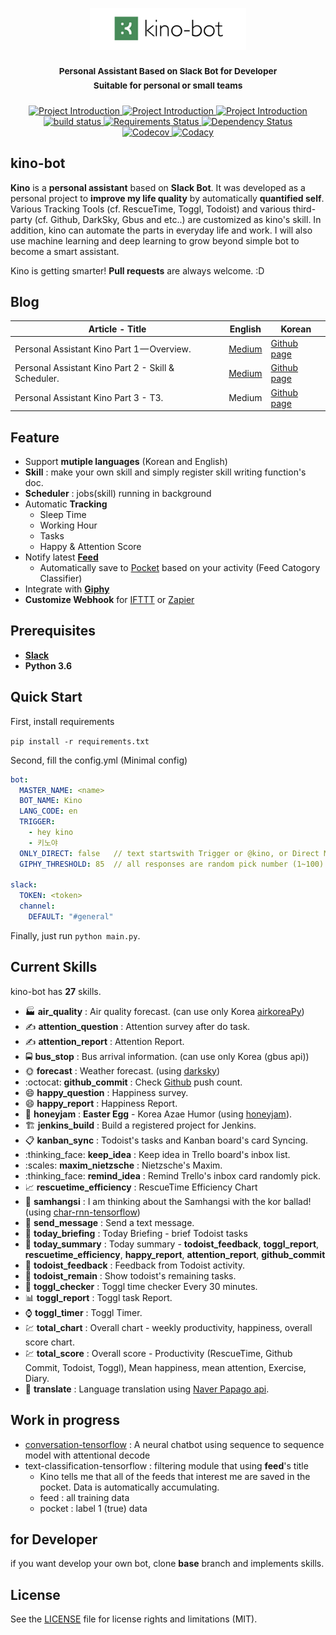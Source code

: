 <p align="center">
  <img src="images/kino-title.png" style="inline" width=250>
</p>

<h3 align="center">
  <sup><strong>
    Personal Assistant Based on Slack Bot for Developer <br/>
    Suitable for personal or small teams
  </strong></sup>
</h3>


<p align="center">

  <a href="https://github.com/DongjunLee/kino-bot">
    <img src="https://img.shields.io/badge/Quantified%20Self-Job%20Automation-brightgreen.svg" alt="Project Introduction">
  </a>
  
  <a href="https://github.com/DongjunLee/kino-bot">
    <img src="https://img.shields.io/badge/Bot-Slack-brightgreen.svg" alt="Project Introduction">
  </a>
  
  <a href="https://github.com/DongjunLee/kino-bot">
    <img src="https://img.shields.io/badge/Personal-Small%20Team-brightgreen.svg" alt="Project Introduction">
  </a>
  
  <br/>
  
  <a href="https://travis-ci.org/badges/shields">
    <img src="https://travis-ci.org/DongjunLee/kino-bot.svg?branch=master" alt="build status">
  </a>
  <a href="https://requires.io/github/DongjunLee/kino-bot/requirements/?branch=develop">
    <img src="https://requires.io/github/DongjunLee/kino-bot/requirements.svg?branch=develop" alt="Requirements Status" />
  </a>
  <a href='https://dependencyci.com/github/DongjunLee/kino-bot'>
    <img src='https://dependencyci.com/github/DongjunLee/kino-bot/badge' alt='Dependency Status' />
  </a>
  
  <br/>
  
  <a href="https://codecov.io/gh/DongjunLee/kino-bot">
    <img src="https://codecov.io/gh/DongjunLee/kino-bot/branch/develop/graph/badge.svg" alt="Codecov" />
  </a>
  <a href="https://www.codacy.com/app/humanbrain.djlee/kino-bot?utm_source=github.com&utm_medium=referral&utm_content=DongjunLee/kino-bot&utm_campaign=badger">
    <img src="https://api.codacy.com/project/badge/Grade/401e8a56ebe241daa8b2d0453e16a80c" alt="Codacy">
  </a>
  
</p>



## kino-bot

**Kino** is a **personal assistant** based on **Slack Bot**. It was developed as a personal project to **improve my life quality** by automatically **quantified self**. Various Tracking Tools (cf. RescueTime, Toggl, Todoist) and various third-party (cf. Github, DarkSky, Gbus and etc..) are customized as kino's skill. In addition, kino can automate the parts in everyday life and work. I will also use machine learning and deep learning to grow beyond simple bot to become a smart assistant.  

Kino is getting smarter! **Pull requests** are always welcome. :D


## Blog

| Article - Title| English | Korean |
| ------- | ------- | ------- |
| Personal Assistant Kino Part 1 — Overview. | [Medium](https://medium.com/@humanbrain.djlee/personal-assistant-kino-part-1-overview-496b97de4afd) | [Github page](https://dongjunlee.github.io/Personal_Assistant_Kino_Part_1_Overview/) |
| Personal Assistant Kino Part 2 - Skill & Scheduler. | [Medium](https://medium.com/@humanbrain.djlee/personal-assistant-kino-part-2-skill-scheduler-3cf25070fe8e) | [Github page](https://dongjunlee.github.io/Personal_Assistant_Kino_Part_2_Skill_and_Scheduler/) |
| Personal Assistant Kino Part 3 - T3. | Medium | [Github page](https://dongjunlee.github.io/Personal_Assistant_Kino_Part_3_T3/) |


## Feature

- Support **mutiple languages** (Korean and English)
- **Skill** : make your own skill and simply register skill writing function's doc.
- **Scheduler** : jobs(skill) running in background
- Automatic **Tracking**
	- Sleep Time
	- Working Hour
	- Tasks
	- Happy & Attention Score
- Notify latest **[Feed](https://github.com/DongjunLee/awesome-feeds)**
	- Automatically save to [Pocket](https://getpocket.com/) based on your activity (Feed Catogory Classifier)
- Integrate with **[Giphy](https://giphy.com/)**
- **Customize Webhook** for [IFTTT](https://ifttt.com/) or [Zapier](https://zapier.com)


## Prerequisites

- **[Slack](https://slack.com/)**
- **Python 3.6**


## Quick Start

First, install requirements

```pip install -r requirements.txt```

Second, fill the config.yml (Minimal config)

```yml
bot:
  MASTER_NAME: <name>
  BOT_NAME: Kino
  LANG_CODE: en
  TRIGGER:
    - hey kino
    - 키노야
  ONLY_DIRECT: false   // text startswith Trigger or @kino, or Direct Message
  GIPHY_THRESHOLD: 85  // all responses are random pick number (1~100) to use giphy

slack:
  TOKEN: <token>
  channel:
    DEFAULT: "#general"

```

Finally, just run ```python main.py```.


## Current Skills

kino-bot has **27** skills.

 - :factory: **air_quality** : Air quality forecast. (can use only Korea [airkoreaPy](https://github.com/DongjunLee/airkoreaPy))
 - :writing_hand: **attention_question** : Attention survey after do task.
 - :writing_hand: **attention_report** : Attention Report.
 - :oncoming_bus: **bus_stop** : Bus arrival information. (can use only Korea (gbus api))
 - :sun_with_face: **forecast** : Weather forecast. (using [darksky](https://darksky.net/))
 - :octocat: **github_commit** : Check [Github](https://github.com) push count.
 - :smile: **happy_question** : Happiness survey.
 - :smile: **happy_report** : Happiness Report.
 - :honey_pot: **honeyjam** : **Easter Egg** - Korea Azae Humor (using [honeyjam](https://github.com/DongjunLee/honeyjam)).
 - :building_construction: **jenkins_build** : Build a registered project for Jenkins.
 - :clipboard: **kanban_sync** : Todoist's tasks and Kanban board's card Syncing.
 - :thinking_face: **keep_idea** : Keep idea in Trello board's inbox list.
 - :scales: **maxim_nietzsche** : Nietzsche's Maxim.
 - :thinking_face: **remind_idea** : Remind Trello's inbox card randomly pick.
 - :chart_with_upwards_trend: **rescuetime_efficiency** : RescueTime Efficiency Chart
 - :musical_score: **samhangsi** : I am thinking about the Samhangsi with the kor ballad! (using [char-rnn-tensorflow](https://github.com/DongjunLee/char-rnn-tensorflow))
 - :speech_balloon: **send_message** : Send a text message.
 - :city_sunset: **today_briefing** : Today Briefing - brief Todoist tasks
 - :night_with_stars: **today_summary** : Today summary - **todoist_feedback**, **toggl_report**, **rescuetime_efficiency**, **happy_report**, **attention_report**, **github_commit**
 - :memo: **todoist_feedback** : Feedback from Todoist activity.
 - :page_with_curl: **todoist_remain** : Show todoist's remaining tasks.
 - :bell: **toggl_checker** : Toggl time checker Every 30 minutes.
 - :bar_chart: **toggl_report** : Toggl task Report.
 - :watch: **toggl_timer** : Toggl Timer.
 - :chart: **total_chart** : Overall chart - weekly productivity, happiness, overall score chart.
 - :chart: **total_score** : Overall score  - Productivity (RescueTime, Github Commit, Todoist, Toggl), Mean happiness, mean attention, Exercise, Diary.
 - :crystal_ball: **translate** : Language translation using [Naver Papago api](https://developers.naver.com/docs/nmt/reference/).

## Work in progress

- [conversation-tensorflow](https://github.com/DongjunLee/conversation-tensorflow) : A neural chatbot using sequence to sequence model with attentional decode
- text-classification-tensorflow : filtering module that using **feed**'s title
	- Kino tells me that all of the feeds that interest me are saved in the pocket. Data is automatically accumulating.
	- feed : all training data
	- pocket : label 1 (true) data


## for Developer

if you want develop your own bot, clone **base** branch and implements skills.


## License

See the [LICENSE](LICENSE.md) file for license rights and limitations (MIT).